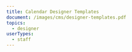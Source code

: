 ```yaml
---
title: Calendar Designer Templates
document: /images/cms/designer-templates.pdf
topics:
  - designer
userTypes:
  - staff
---
```

